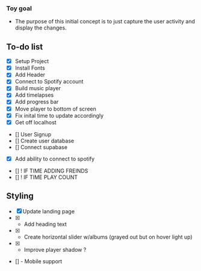 ### Toy goal
 
 - The purpose of this initial concept is to just capture the user activity and display the changes. 

## To-do list

- [x] Setup Project 
- [x] Install Fonts 
- [x] Add Header
- [x] Connect to Spotify account
- [x] Build music player 
- [x] Add timelapses
- [x] Add progress bar 
- [x] Move player to bottom of screen
- [x] Fix inital time to update accordingly
- [x]  Get off localhost 
- []  User Signup
- []  Create user database
- []  Connect supabase
- [x]  Add ability to connect to spotify
- []  ! IF TIME ADDING FREINDS 
- []  ! IF TIME PLAY COUNT



## Styling

- [x] Update landing page
- [x] - Add heading text
- [x] - Create horizontal slider w/albums (grayed out but on hover light up)
- [x] - Improve player shadow ? 
- []  - Mobile support 